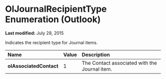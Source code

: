 
# OlJournalRecipientType Enumeration (Outlook)

 **Last modified:** July 28, 2015

Indicates the recipient type for Journal items.


|**Name**|**Value**|**Description**|
|:-----|:-----|:-----|
| **olAssociatedContact**|1|The Contact associated with the Journal item.|
